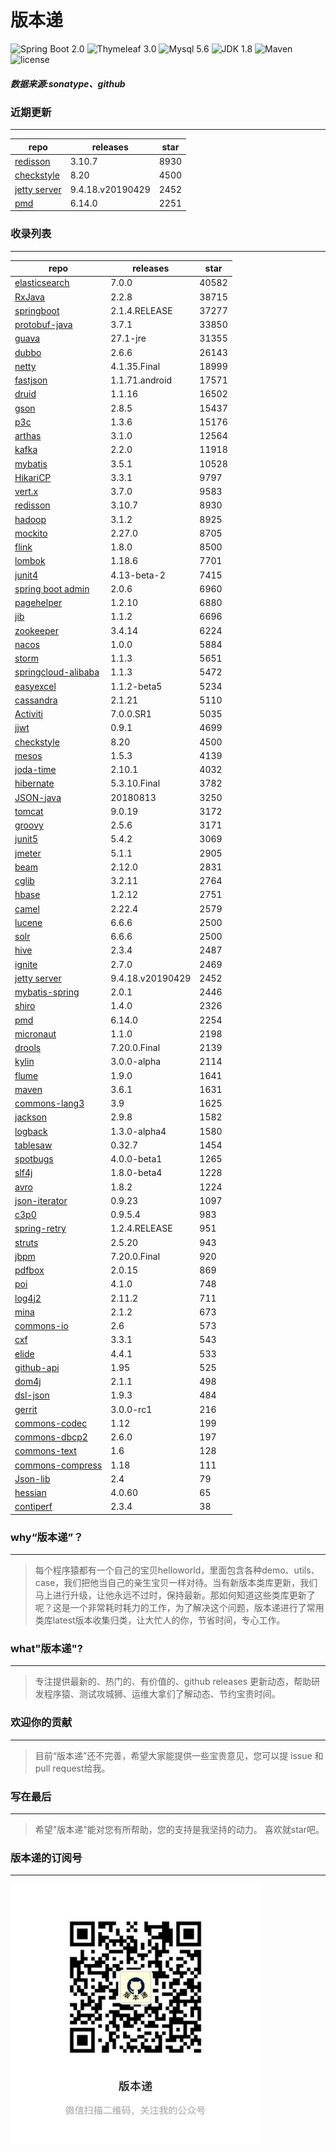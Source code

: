 # 版本递
![Spring Boot 2.0](https://img.shields.io/badge/Spring%20Boot-2.0-brightgreen.svg)
![Thymeleaf 3.0](https://img.shields.io/badge/Thymeleaf-3.0-yellow.svg)
![Mysql 5.6](https://img.shields.io/badge/Mysql-5.6-blue.svg)
![JDK 1.8](https://img.shields.io/badge/JDK-1.8-brightgreen.svg)
![Maven](https://img.shields.io/badge/Maven-3.5.0-yellowgreen.svg)
![license](https://img.shields.io/badge/license-Apache%202-blue.svg)
##### 数据来源:sonatype、github

### 近期更新
---
repo | releases | star
---|---|---
[redisson](https://github.com/redisson/redisson) | 3.10.7 | 8930
[checkstyle](https://github.com/checkstyle/checkstyle) | 8.20 | 4500
[jetty server](https://github.com/eclipse/jetty.project) | 9.4.18.v20190429 | 2452
[pmd](https://github.com/pmd/pmd) | 6.14.0 | 2251

### 收录列表
---
repo | releases | star
---|---|---
[elasticsearch](https://github.com/elastic/elasticsearch) | 7.0.0 | 40582 
[RxJava](https://github.com/ReactiveX/RxJava) | 2.2.8 | 38715 
[springboot](https://github.com/spring-projects/spring-boot) | 2.1.4.RELEASE | 37277 
[protobuf-java](https://github.com/protocolbuffers/protobuf) | 3.7.1 | 33850 
[guava](https://github.com/google/guava) | 27.1-jre | 31355 
[dubbo](https://github.com/apache/incubator-dubbo) | 2.6.6 | 26143 
[netty](https://github.com/netty/netty) | 4.1.35.Final | 18999 
[fastjson](https://github.com/alibaba/fastjson) | 1.1.71.android | 17571 
[druid](https://github.com/alibaba/druid) | 1.1.16 | 16502 
[gson](https://github.com/google/gson) | 2.8.5 | 15437 
[p3c](https://github.com/alibaba/p3c) | 1.3.6 | 15176 
[arthas](https://github.com/alibaba/arthas) | 3.1.0 | 12564 
[kafka](https://github.com/apache/kafka) | 2.2.0 | 11918 
[mybatis](https://github.com/mybatis/mybatis-3) | 3.5.1 | 10528 
[HikariCP](https://github.com/brettwooldridge/HikariCP) | 3.3.1 | 9797 
[vert.x](https://github.com/eclipse-vertx/vert.x) | 3.7.0 | 9583 
[redisson](https://github.com/redisson/redisson) | 3.10.7 | 8930 
[hadoop](https://github.com/apache/hadoop) | 3.1.2 | 8925 
[mockito](https://github.com/mockito/mockito) | 2.27.0 | 8705 
[flink](https://github.com/apache/flink) | 1.8.0 | 8500 
[lombok](https://github.com/rzwitserloot/lombok) | 1.18.6 | 7701 
[junit4](https://github.com/junit-team/junit4) | 4.13-beta-2 | 7415 
[spring boot admin](https://github.com/codecentric/spring-boot-admin) | 2.0.6 | 6960 
[pagehelper](https://github.com/pagehelper/Mybatis-PageHelper) | 1.2.10 | 6880 
[jib](https://github.com/GoogleContainerTools/jib) | 1.1.2 | 6696 
[zookeeper](https://github.com/apache/zookeeper) | 3.4.14 | 6224 
[nacos](https://github.com/alibaba/nacos) | 1.0.0 | 5884 
[storm](https://github.com/apache/storm) | 1.1.3 | 5651 
[springcloud-alibaba](https://github.com/spring-cloud-incubator/spring-cloud-alibaba) | 1.1.3 | 5472 
[easyexcel](https://github.com/alibaba/easyexcel) | 1.1.2-beta5 | 5234 
[cassandra](https://github.com/apache/cassandra) | 2.1.21 | 5110 
[Activiti](https://github.com/Activiti/Activiti) | 7.0.0.SR1 | 5035 
[jjwt](https://github.com/jwtk/jjwt) | 0.9.1 | 4699 
[checkstyle](https://github.com/checkstyle/checkstyle) | 8.20 | 4500 
[mesos](https://github.com/apache/mesos) | 1.5.3 | 4139 
[joda-time](https://github.com/JodaOrg/joda-time) | 2.10.1 | 4032 
[hibernate](https://github.com/hibernate/hibernate-orm) | 5.3.10.Final | 3782 
[JSON-java](https://github.com/stleary/JSON-java) | 20180813 | 3250 
[tomcat](https://github.com/apache/tomcat) | 9.0.19 | 3172 
[groovy](https://github.com/apache/groovy) | 2.5.6 | 3171 
[junit5](https://github.com/junit-team/junit5) | 5.4.2 | 3069 
[jmeter](https://github.com/apache/jmeter) | 5.1.1 | 2905 
[beam](https://github.com/apache/beam) | 2.12.0 | 2831 
[cglib](https://github.com/cglib/cglib) | 3.2.11 | 2764 
[hbase](https://github.com/apache/hbase) | 1.2.12 | 2751 
[camel](https://github.com/apache/camel) | 2.22.4 | 2579 
[lucene](https://github.com/apache/lucene-solr) | 6.6.6 | 2500 
[solr](https://github.com/apache/lucene-solr) | 6.6.6 | 2500 
[hive](https://github.com/apache/hive) | 2.3.4 | 2487 
[ignite](https://github.com/apache/ignite) | 2.7.0 | 2469 
[jetty server](https://github.com/eclipse/jetty.project) | 9.4.18.v20190429 | 2452 
[mybatis-spring](https://github.com/mybatis/spring-boot-starter) | 2.0.1 | 2446 
[shiro](https://github.com/apache/shiro) | 1.4.0 | 2326 
[pmd](https://github.com/pmd/pmd) | 6.14.0 | 2254 
[micronaut](https://github.com/micronaut-projects/micronaut-core) | 1.1.0 | 2198 
[drools](https://github.com/kiegroup/drools) | 7.20.0.Final | 2139 
[kylin](https://github.com/apache/kylin) | 3.0.0-alpha | 2114 
[flume](https://github.com/apache/flume) | 1.9.0 | 1641 
[maven](https://github.com/apache/maven) | 3.6.1 | 1631 
[commons-lang3](https://github.com/apache/commons-lang) | 3.9 | 1625 
[jackson](https://github.com/FasterXML/jackson-core) | 2.9.8 | 1582 
[logback](https://github.com/qos-ch/logback) | 1.3.0-alpha4 | 1580 
[tablesaw](https://github.com/jtablesaw/tablesaw) | 0.32.7 | 1454 
[spotbugs](https://github.com/spotbugs/spotbugs) | 4.0.0-beta1 | 1265 
[slf4j](https://github.com/qos-ch/slf4j) | 1.8.0-beta4 | 1228 
[avro](https://github.com/apache/avro) | 1.8.2 | 1224 
[json-iterator](https://github.com/json-iterator/java) | 0.9.23 | 1097 
[c3p0](https://github.com/swaldman/c3p0) | 0.9.5.4 | 983 
[spring-retry](https://github.com/spring-projects/spring-retry) | 1.2.4.RELEASE | 951 
[struts](https://github.com/apache/struts) | 2.5.20 | 943 
[jbpm](https://github.com/kiegroup/jbpm) | 7.20.0.Final | 920 
[pdfbox](https://github.com/apache/pdfbox) | 2.0.15 | 869 
[poi](https://github.com/apache/poi) | 4.1.0 | 748 
[log4j2](https://github.com/apache/logging-log4j2) | 2.11.2 | 711 
[mina](https://github.com/apache/mina) | 2.1.2 | 673 
[commons-io](https://github.com/apache/commons-io) | 2.6 | 573 
[cxf](https://github.com/apache/cxf) | 3.3.1 | 543 
[elide](https://github.com/yahoo/elide) | 4.4.1 | 533 
[github-api](https://github.com/kohsuke/github-api) | 1.95 | 525 
[dom4j](https://github.com/dom4j/dom4j) | 2.1.1 | 498 
[dsl-json](https://github.com/ngs-doo/dsl-json) | 1.9.3 | 484 
[gerrit](https://github.com/GerritCodeReview/gerrit) | 3.0.0-rc1 | 216 
[commons-codec](https://github.com/apache/commons-codec) | 1.12 | 199 
[commons-dbcp2](https://github.com/apache/commons-dbcp) | 2.6.0 | 197 
[commons-text](https://github.com/apache/commons-text) | 1.6 | 128 
[commons-compress](https://github.com/apache/commons-compress) | 1.18 | 111 
[Json-lib](https://github.com/aalmiray/Json-lib) | 2.4 | 79 
[hessian](https://github.com/ebourg/hessian) | 4.0.60 | 65 
[contiperf](https://github.com/lucaspouzac/contiperf) | 2.3.4 | 38 

### why“版本递”？
--- 
>每个程序猿都有一个自己的宝贝helloworld，里面包含各种demo、utils、case，我们把他当自己的亲生宝贝一样对待。当有新版本类库更新，我们马上进行升级，让他永远不过时，保持最新。那如何知道这些类库更新了呢？这是一个非常耗时耗力的工作，为了解决这个问题，版本递进行了常用类库latest版本收集归类，让大忙人的你，节省时间，专心工作。


### what"版本递"?
---
> 专注提供最新的、热门的、有价值的、github releases 更新动态，帮助研发程序猿、测试攻城狮、运维大拿们了解动态、节约宝贵时间。

### 欢迎你的贡献
---
> 目前“版本递”还不完善，希望大家能提供一些宝贵意见，您可以提 issue 和 pull request给我。


### 写在最后
---
> 希望"版本递"能对您有所帮助，您的支持是我坚持的动力。
> 喜欢就star吧。

### 版本递的订阅号
---
<img src="https://github.com/jartisan2001/latest/blob/master/Image.jpg" width="400" hegiht="400" align=left />